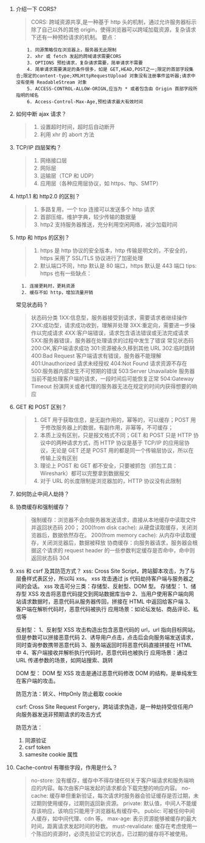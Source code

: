 1.  介绍一下 CORS?

    > CORS: 跨域资源共享,是一种基于 http 头的机制，通过允许服务器标示除了自己以外的其他 origin，使得浏览器可以跨域加载资源，复杂请求下还有一种预检请求的机制。
    > 要点：

            1. 同源策略仅在浏览器上，服务器无此限制
            2. xhr 或 fetch 发起的跨域请求需要CORS
            3. OPTIONS 预检请求，复杂请求需要，简单请求不需要
            4. 简单请求需要满足的条件很多，如是 GET,HEAD,POST之一;限定的首部字段集合;限定的content-type;XMLHttpRequestUpload 对象没有注册事件监听器;请求中没有使用 ReadableStream 对象
            5. ACCESS-CONTROL-ALLOW-ORIGN,应当为 * 或者包含由 Origin 首部字段所指明的域名
            6. Access-Control-Max-Age,预检请求最大有效时间

2.  如何中断 ajax 请求？

    > 1. 设置超时时间，超时后自动断开
    > 2. 利用 xhr 的 abort 方法

3.  TCP/IP 四层架构？

    > 1. 网络接口层
    > 2. 网际层
    > 3. 运输层（TCP 和 UDP）
    > 4. 应用层（各种应用层协议，如 https、ftp、SMTP）

4.  http1.1 和 http2.0 的区别？

    > 1. 多路复用，一个 tcp 连接可以发送多个 http 请求
    > 2. 首部压缩，维护字典，较少传输的数据量
    > 3. http2 支持服务器推送，充分利用空闲网络，减少加载时间

5.  http 和 https 的区别？

    > 1. https 是 http 协议的安全版本，http 传输是明文的，不安全的，https 采用了 SSL/TLS 协议进行了加密处理
    > 2. 默认端口不同，http 默认是 80 端口，https 默认是 443 端口
    >    tips: https 也有一些缺点：

          1. 连接更耗时，更耗资源
          2. 缓存不如 http，增加流量开销

    常见状态码？

    > 状态码分类
    > 1XX:信息型，服务器接受到请求，需要请求者继续操作
    > 2XX:成功型，请求成功收到，理解并处理
    > 3XX:重定向，需要进一步操作以完成请求
    > 4XX:客户端错误，请求包含语法错误或无法完成请求
    > 5XX:服务器错误，服务器在处理请求的过程中发生了错误
    > 常见状态码
    > 200:OK,客户端请求成功
    > 301:资源被永久移到其他 URL
    > 302:临时跳转
    > 400:Bad Request 客户端请求有错误，服务器不能理解
    > 401:Unauthorized 请求未经授权
    > 404:Not Found 请求资源不存在
    > 500:服务器内部发生不可预期的错误
    > 503:Server Unavailable 服务器当前不能处理客户端的请求，一段时间后可能恢复正常
    > 504:Gateway Timeout 扮演网关或者代理的服务器无法在规定的时间内获得想要的响应

6.  GET 和 POST 区别？

    > 1. GET 用于获取信息，是无副作用的，幂等的，可以缓存；POST 用于修改服务器上的数据，有副作用，非幂等，不可缓存；
    > 2. 本质上没有区别，只是报文格式不同；GET 和 POST 只是 HTTP 协议中的两种请求方式，而 HTTP 协议是基于 TCP/IP 的应用层协议，无论是 GET 还是 POST 用的都是同一个传输层协议，所以在传输上没有区别
    > 3. 理论上 POST 和 GET 都不安全，只要被抓包（抓包工具：Wireshark）都可以完整拿到数据报文
    > 4. 对于 URL 的长度限制是浏览器加的，HTTP 协议没有此限制

7.  如何防止中间人劫持？

8.  协商缓存和强制缓存？

    > 强制缓存：浏览器不会向服务器发送请求，直接从本地缓存中读取文件并返回状态码 200；
    > 200(from disk cache): 从硬盘读取缓存，关闭浏览器后，数据依然存在。
    > 200(from memory cache): 从内存中读取缓存，关闭浏览器后，数据被释放
    > 协商缓存：向服务器请求，服务器会根据这个请求的 request header 的一些参数判定缓存是否命中，命中则返回状态码 304

9.  xss 和 csrf 及其防范方式？
    xss: Cross Site Script，跨站脚本攻击，为了与层叠样式表区分，所以叫 xss。
    xss 攻击通过 js 代码劫持客户端与服务器之间的会话。
    xss 攻击可分三类：存储型、反射型、DOM 型。
    存储型：
    1、储存型 XSS 攻击将恶意代码提交到网站数据库当中
    2、当用户使用客户端向网站请求数据时，恶意代码从服务器传回，拼接在 HTML 中返回给客户端
    3、客户端在解析代码时，恶意代码被执行
    应用场景：如论坛发帖、商品评论、私信等

    反射型：
    1、反射型 XSS 攻击构造出包含恶意代码的 url，url 指向目标网站，但是参数可以拼接恶意代码
    2、诱导用户点击，点击后会向服务端发送请求，同时查询参数携带恶意代码
    3、服务端返回时将恶意代码直接拼接在 HTML 中
    4、客户端接收并解析执行代码时，恶意代码也被执行
    应用场景：通过 URL 传递参数的场景，如网站搜索、跳转

    DOM 型：
    DOM 型 XSS 攻击是通过恶意代码修改 DOM 的结构，是单纯发生在客户端的攻击。

    防范方法：转义、HttpOnly 防止截取 cookie

    csrf: Cross Site Request Forgery，跨站请求伪造，是一种劫持受信任用户向服务器发送非预期请求的攻击方式

    防范方法：

    1. 同源验证
    2. csrf token
    3. samesite cookie 属性

10. Cache-control 有哪些字段，作用是什么？

    > no-store: 没有缓存，缓存中不得存储任何关于客户端请求和服务端响应的内容。每次由客户端发起的请求都会下载完整的响应内容。
    > no-cache: 缓存单但重新验证，每次请求时服务器会验证缓存是否过期，未过期则使用缓存，过期则返回新资源。
    > private: 默认值，中间人不能缓存该响应，该响应只能用于浏览器私有缓存中。
    > public: 可被任何中间人缓存，如中间代理、cdn 等。
    > max-age: 表示资源能够被缓存的最大时间，距离请求发起时间的秒数。
    > must-revalidate: 缓存在考虑使用一个陈旧的资源时，必须先验证它的状态，已过期的缓存将不被使用。
